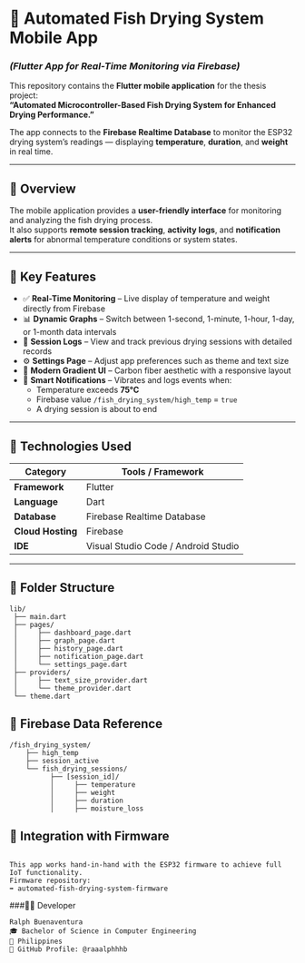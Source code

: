 # 📱 Automated Fish Drying System Mobile App  
### *(Flutter App for Real-Time Monitoring via Firebase)*  

This repository contains the **Flutter mobile application** for the thesis project:  
**“Automated Microcontroller-Based Fish Drying System for Enhanced Drying Performance.”**  

The app connects to the **Firebase Realtime Database** to monitor the ESP32 drying system’s readings — displaying **temperature**, **duration**, and **weight** in real time.

---

## 🧠 Overview  

The mobile application provides a **user-friendly interface** for monitoring and analyzing the fish drying process.  
It also supports **remote session tracking**, **activity logs**, and **notification alerts** for abnormal temperature conditions or system states.  

---

## 🧩 Key Features  

- ✅ **Real-Time Monitoring** – Live display of temperature and weight directly from Firebase  
- 📊 **Dynamic Graphs** – Switch between 1-second, 1-minute, 1-hour, 1-day, or 1-month data intervals  
- 📜 **Session Logs** – View and track previous drying sessions with detailed records  
- ⚙️ **Settings Page** – Adjust app preferences such as theme and text size  
- 🎨 **Modern Gradient UI** – Carbon fiber aesthetic with a responsive layout  
- 🔔 **Smart Notifications** – Vibrates and logs events when:  
  - Temperature exceeds **75°C**  
  - Firebase value `/fish_drying_system/high_temp` = `true`  
  - A drying session is about to end  

---

## 🧰 Technologies Used  

| Category | Tools / Framework |
|-----------|-------------------|
| **Framework** | Flutter |
| **Language** | Dart |
| **Database** | Firebase Realtime Database |
| **Cloud Hosting** | Firebase |
| **IDE** | Visual Studio Code / Android Studio |

---

## 📁 Folder Structure  

```plaintext
lib/
 ├── main.dart
 ├── pages/
 │     ├── dashboard_page.dart
 │     ├── graph_page.dart
 │     ├── history_page.dart
 │     ├── notification_page.dart
 │     └── settings_page.dart
 ├── providers/
 │     ├── text_size_provider.dart
 │     └── theme_provider.dart
 └── theme.dart
```

## 📡 Firebase Data Reference
```
/fish_drying_system/
    ├── high_temp
    ├── session_active
    └── fish_drying_sessions/
          ├── [session_id]/
          │     ├── temperature
          │     ├── weight
          │     ├── duration
          │     ├── moisture_loss
  ```        

## 🔗 Integration with Firmware
```

This app works hand-in-hand with the ESP32 firmware to achieve full IoT functionality.
Firmware repository:
➡️ automated-fish-drying-system-firmware
```

###👨‍💻 Developer
```
Ralph Buenaventura
🎓 Bachelor of Science in Computer Engineering
📍 Philippines
🔗 GitHub Profile: @raaalphhhb
```
